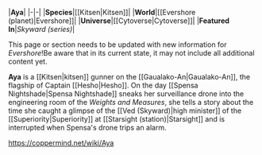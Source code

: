 |**Aya**|
|-|-|
|**Species**|[[Kitsen\|Kitsen]]|
|**World**|[[Evershore (planet)\|Evershore]]|
|**Universe**|[[Cytoverse\|Cytoverse]]|
|**Featured In**|*Skyward (series)*|

This page or section needs to be updated with new information for *Evershore*!Be aware that in its current state, it may not include all additional content yet.

**Aya** is a [[Kitsen\|kitsen]] gunner on the [[Gaualako-An\|Gaualako-An]], the flagship of Captain [[Hesho\|Hesho]]. On the day [[Spensa Nightshade\|Spensa Nightshade]] sneaks her surveillance drone into the engineering room of the *Weights and Measures*, she tells a story about the time she caught a glimpse of the [[Ved (Skyward)\|high minister]] of the [[Superiority\|Superiority]] at [[Starsight (station)\|Starsight]] and is interrupted when Spensa's drone trips an alarm.



https://coppermind.net/wiki/Aya